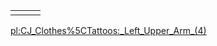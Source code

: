 |     |     |     |
|-----|-----|-----|
|     |     |     |

[pl:CJ\_Clothes%5CTattoos:\_Left\_Upper\_Arm\_(4)](/docs/pl:cj_clothes%5ctattoos:_left_upper_arm_(4).md "wikilink")
